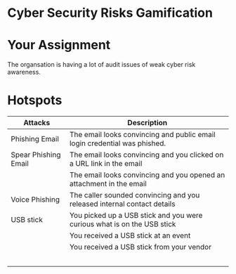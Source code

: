 # Cyber Security Risks Gamification

# Your Assignment
The organsation is having a lot of audit issues of weak cyber risk awareness.


# Hotspots

| Attacks                             | Description                |
| ------------------------------------------ | ---------------------------------- |
| Phishing Email | The email looks convincing and public email login credential was phished.  |
| Spear Phishing Email  | The email looks convincing and you clicked on a URL link in the email |
|                       | The email looks convincing and you opened an attachment in the email |
| Voice Phishing  | The caller sounded convincing and you released internal contact details |
| USB stick | You picked up a USB stick and you were curious what is on the USB stick|
|           | You received a USB stick at an event |
|   | You received a USB stick from your vendor |
|   |   |
|   |   |
|   |   |
|   |   |
|   |   |
